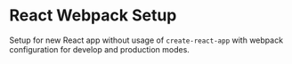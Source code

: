# React Webpack Setup

Setup for new React app without usage of `create-react-app` with webpack configuration for develop and production modes.